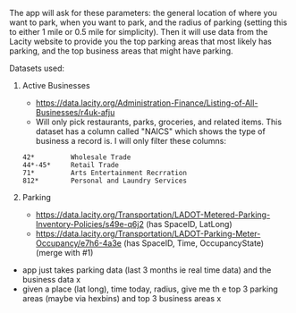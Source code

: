 The app will ask for these parameters: the general location of where you want to park, when you want to park, and the radius of parking (setting this to either 1 mile or 0.5 mile for simplicity). Then it will use data from the Lacity website to provide you the top parking areas that most likely has parking, and the top business areas that might have parking.


Datasets used:
	
1. Active Businesses  
	- https://data.lacity.org/Administration-Finance/Listing-of-All-Businesses/r4uk-afju
	- Will only pick restaurants, parks, groceries, and related items. This dataset has a column called "NAICS" which shows the type of business a record is. I will only filter these columns: 
	```
	42* 		Wholesale Trade
	44*-45* 	Retail Trade
	71* 		Arts Entertainment Recrration
	812* 		Personal and Laundry Services
	```



2. Parking
	- https://data.lacity.org/Transportation/LADOT-Metered-Parking-Inventory-Policies/s49e-q6j2 (has SpaceID, LatLong)
	- https://data.lacity.org/Transportation/LADOT-Parking-Meter-Occupancy/e7h6-4a3e (has SpaceID, Time, OccupancyState) (merge with #1)


- app just takes parking data (last 3 months ie real time data) and the business data x
- given a place (lat long), time today, radius, give me th e top 3 parking areas (maybe via hexbins) and top 3 business areas x
